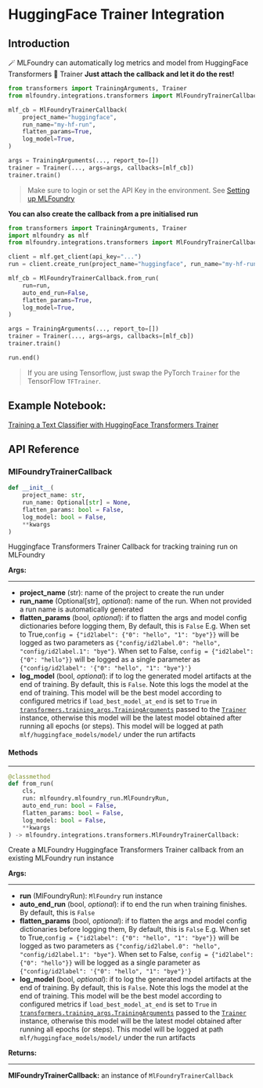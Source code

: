 # HuggingFace Trainer Integration



## Introduction

🪄 MLFoundry can automatically log metrics and model from HuggingFace Transformers 🤗 Trainer
**Just attach the callback and let it do the rest!**

```python
from transformers import TrainingArguments, Trainer
from mlfoundry.integrations.transformers import MlFoundryTrainerCallback

mlf_cb = MlFoundryTrainerCallback(
    project_name="huggingface",
    run_name="my-hf-run",
    flatten_params=True,
    log_model=True,
)

args = TrainingArguments(..., report_to=[])
trainer = Trainer(..., args=args, callbacks=[mlf_cb])
trainer.train()
```

> Make sure to login or set the API Key in the environment. See [Setting up MLFoundry](guides/experiment_tracking/setup.md)

**You can also create the callback from a pre initialised run**

```python
from transformers import TrainingArguments, Trainer
import mlfoundry as mlf
from mlfoundry.integrations.transformers import MlFoundryTrainerCallback

client = mlf.get_client(api_key="...")
run = client.create_run(project_name="huggingface", run_name="my-hf-run")

mlf_cb = MlFoundryTrainerCallback.from_run(
    run=run,
    auto_end_run=False,
    flatten_params=True,
    log_model=True,
)

args = TrainingArguments(..., report_to=[])
trainer = Trainer(..., args=args, callbacks=[mlf_cb])
trainer.train()

run.end()
```

> If you are using Tensorflow, just swap the PyTorch `Trainer` for the TensorFlow `TFTrainer`.



## Example Notebook:

[Training a Text Classifier with HuggingFace Transformers Trainer](https://github.com/truefoundry/mlfoundry-examples/blob/main/examples/huggingface_transformers/tweet_eval_emotion_text_classification.ipynb)



## API Reference

### MlFoundryTrainerCallback

```python
def __init__(
	project_name: str,
	run_name: Optional[str] = None,
	flatten_params: bool = False,
	log_model: bool = False,
	**kwargs
)
```

Huggingface Transformers Trainer Callback for tracking training run on MLFoundry

**Args:**

---

- **project_name** (str): name of the project to create the run under
- **run_name** (Optional[str], *optional*): name of the run. When not provided a run name is automatically generated
- **flatten_params** (bool, *optional*): if to flatten the args and model config dictionaries before logging them, By default, this is `False` E.g. When set to True,`config = {"id2label": {"0": "hello", "1": "bye"}}` will be logged as two parameters as `{"config/id2label.0": "hello", "config/id2label.1": "bye"}`. When set to False, `config = {"id2label": {"0": "hello"}}` will be logged as a single parameter as `{"config/id2label": '{"0": "hello", "1": "bye"}'}`
- **log_model** (bool, *optional*): if to log the generated model artifacts at the end of training. By default, this is `False`. Note this logs the model at the end of training. This model will be the best model according to configured metrics if `load_best_model_at_end` is set to `True` in [`transformers.training_args.TrainingArguments`](https://huggingface.co/docs/transformers/main/en/main_classes/trainer#transformers.TrainingArguments) passed to the [`Trainer`](https://huggingface.co/docs/transformers/main/en/main_classes/trainer#transformers.Trainer) instance, otherwise this model will be the latest model obtained after running all epochs (or steps). This model will be logged at path `mlf/huggingface_models/model/` under the run artifacts

#### Methods

---

```python
@classmethod
def from_run(
	cls,
	run: mlfoundry.mlfoundry_run.MlFoundryRun,
	auto_end_run: bool = False,
	flatten_params: bool = False,
	log_model: bool = False,
	**kwargs
) -> mlfoundry.integrations.transformers.MlFoundryTrainerCallback:
```

Create a MLFoundry Huggingface Transformers Trainer callback from an existing MLFoundry run instance

**Args:**

---

- **run** (MlFoundryRun): `MlFoundry` run instance
- **auto_end_run** (bool, *optional*): if to end the run when training finishes. By default, this is `False`
- **flatten_params** (bool, *optional*): if to flatten the args and model config dictionaries before logging them, By default, this is `False` E.g. When set to True,`config = {"id2label": {"0": "hello", "1": "bye"}}` will be logged as two parameters as `{"config/id2label.0": "hello", "config/id2label.1": "bye"}`. When set to False, `config = {"id2label": {"0": "hello"}}` will be logged as a single parameter as `{"config/id2label": '{"0": "hello", "1": "bye"}'}`
- **log_model** (bool, *optional*): if to log the generated model artifacts at the end of training. By default, this is `False`. Note this logs the model at the end of training. This model will be the best model according to configured metrics if `load_best_model_at_end` is set to `True` in [`transformers.training_args.TrainingArguments`](https://huggingface.co/docs/transformers/main/en/main_classes/trainer#transformers.TrainingArguments) passed to the [`Trainer`](https://huggingface.co/docs/transformers/main/en/main_classes/trainer#transformers.Trainer) instance, otherwise this model will be the latest model obtained after running all epochs (or steps). This model will be logged at path `mlf/huggingface_models/model/` under the run artifacts

**Returns:**

---

**MlFoundryTrainerCallback:** an instance of `MlFoundryTrainerCallback`
